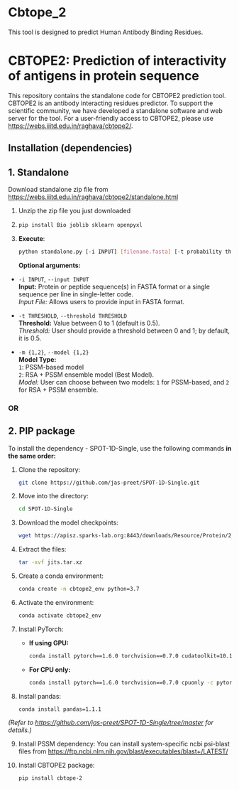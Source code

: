 # Cbtope_2
This tool is designed to predict Human Antibody Binding Residues.
# CBTOPE2: Prediction of interactivity of antigens in protein sequence

This repository contains the standalone code for CBTOPE2 prediction tool. CBTOPE2 is an antibody interacting residues predictor. To support the scientific community, we have developed a standalone software and web server for the tool. For a user-friendly access to CBTOPE2, please use https://webs.iiitd.edu.in/raghava/cbtope2/.

## Installation (dependencies)

## 1. Standalone

Download standalone zip file from https://webs.iiitd.edu.in/raghava/cbtope2/standalone.html

1. Unzip the zip file you just downloaded
   
2. ```bash
   pip install Bio joblib sklearn openpyxl
   ```
   
3. **Execute**:
   ```bash
   python standalone.py [-i INPUT] [filename.fasta] [-t probability threshold = 0.5] [-m {1,2}]
   ```

   **Optional arguments:**

- `-i INPUT`, `--input INPUT`  
  **Input:** Protein or peptide sequence(s) in FASTA format or a single sequence per line in single-letter code.  
  *Input File:* Allows users to provide input in FASTA format.

- `-t THRESHOLD`, `--threshold THRESHOLD`  
  **Threshold:** Value between 0 to 1 (default is 0.5).  
  *Threshold:* User should provide a threshold between 0 and 1; by default, it is 0.5.

- `-m {1,2}`, `--model {1,2}`  
  **Model Type:**  
  `1`: PSSM-based model  
  `2`: RSA + PSSM ensemble model (Best Model).  
  *Model:* User can choose between two models: `1` for PSSM-based, and `2` for RSA + PSSM ensemble.

### OR

## 2. PIP package

To install the dependency - SPOT-1D-Single, use the following commands **in the same order:**

1. Clone the repository:
    ```bash
    git clone https://github.com/jas-preet/SPOT-1D-Single.git
    ```

2. Move into the directory:
    ```bash
    cd SPOT-1D-Single
    ```

3. Download the model checkpoints:
    ```bash
    wget https://apisz.sparks-lab.org:8443/downloads/Resource/Protein/2_Protein_local_structure_prediction/jits.tar.xz
    ```

4. Extract the files:
    ```bash
    tar -xvf jits.tar.xz
    ```

5. Create a conda environment:
    ```bash
    conda create -n cbtope2_env python=3.7
    ```

6. Activate the environment:
    ```bash
    conda activate cbtope2_env
    ```

7. Install PyTorch:

    - **If using GPU:**
      ```bash
      conda install pytorch==1.6.0 torchvision==0.7.0 cudatoolkit=10.1 -c pytorch
      ```

    - **For CPU only:**
      ```bash
      conda install pytorch==1.6.0 torchvision==0.7.0 cpuonly -c pytorch
      ```

8. Install pandas:
    ```bash
    conda install pandas=1.1.1
    ```

*(Refer to https://github.com/jas-preet/SPOT-1D-Single/tree/master for details.)*

9. Install PSSM dependency:
    You can install system-specific ncbi psi-blast files from https://ftp.ncbi.nlm.nih.gov/blast/executables/blast+/LATEST/

10. Install CBTOPE2 package:
    ```bash
    pip install cbtope-2
    ```

